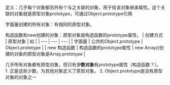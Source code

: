 定义：几乎每个对象都另外有个与之关联的对象，用于给该对象继承属性。这个关联的对象就是原型对象prototype，可通过Object.prototype引用

字面量创建的所有对象：有相同的原型对象。

构造函数和new创建的对象：原型对象是构造函数的prototype属性。
| 创建方式 | 原型对象 | 如 |
| --- | --- | --- |
| 字面量 | 公共的Object.prototype | Object.prototype |
| new 构造函数 | 构造函数的prototype属性 | new Array()创建的对象的原型对象是Array.prototype |


几乎所有对象都有原型对象，但只有**少数对象**有prototype属性（构造函数？）。
	1. 正是这些少数，为其他对象定义了原型对象。
	2. Object.prototype是没有原型对象的对象之一